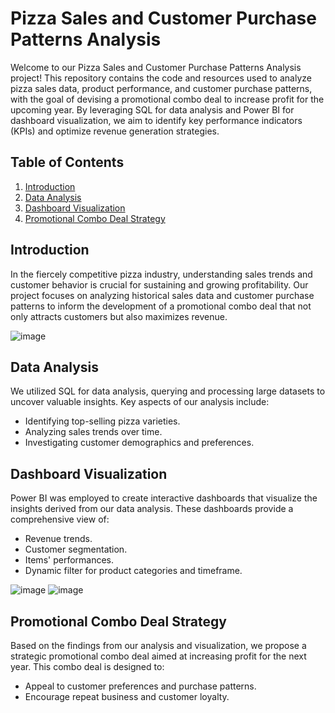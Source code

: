 


# Pizza Sales and Customer Purchase Patterns Analysis

Welcome to our Pizza Sales and Customer Purchase Patterns Analysis project! This repository contains the code and resources used to analyze pizza sales data, product performance, and customer purchase patterns, with the goal of devising a promotional combo deal to increase profit for the upcoming year. By leveraging SQL for data analysis and Power BI for dashboard visualization, we aim to identify key performance indicators (KPIs) and optimize revenue generation strategies.

## Table of Contents
1. [Introduction](#introduction)
2. [Data Analysis](#data-analysis)
3. [Dashboard Visualization](#dashboard-visualization)
4. [Promotional Combo Deal Strategy](#promotional-combo-deal-strategy)


## Introduction
In the fiercely competitive pizza industry, understanding sales trends and customer behavior is crucial for sustaining and growing profitability. Our project focuses on analyzing historical sales data and customer purchase patterns to inform the development of a promotional combo deal that not only attracts customers but also maximizes revenue.

![image](https://github.com/iamhuytran/pizza_sales_analysis/assets/102829980/243589ae-24f3-496a-a8f7-89c1876a930b)

## Data Analysis
We utilized SQL for data analysis, querying and processing large datasets to uncover valuable insights. Key aspects of our analysis include:
- Identifying top-selling pizza varieties.
- Analyzing sales trends over time.
- Investigating customer demographics and preferences.


## Dashboard Visualization
Power BI was employed to create interactive dashboards that visualize the insights derived from our data analysis. These dashboards provide a comprehensive view of:
- Revenue trends.
- Customer segmentation.
- Items' performances.
- Dynamic filter for product categories and timeframe.

  
![image](https://github.com/iamhuytran/pizza_sales_analysis/assets/102829980/12eb5dcd-2277-4b6c-911d-af6b73b6d8e4)
![image](https://github.com/iamhuytran/pizza_sales_analysis/assets/102829980/e06f67ee-48e2-4b34-bbec-dbedd4c7ba3e)


## Promotional Combo Deal Strategy
Based on the findings from our analysis and visualization, we propose a strategic promotional combo deal aimed at increasing profit for the next year. This combo deal is designed to:
- Appeal to customer preferences and purchase patterns.
- Encourage repeat business and customer loyalty.
